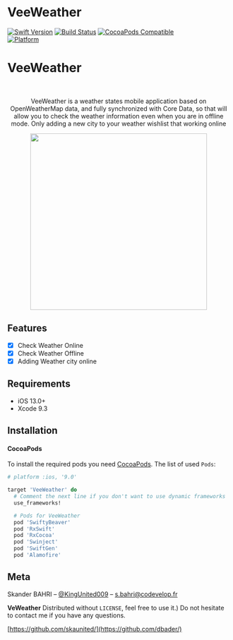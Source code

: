 # VeeWeather

[![Swift Version][swift-image]][swift-url]
[![Build Status][travis-image]][travis-url]
[![CocoaPods Compatible](https://camo.githubusercontent.com/b987db18af717333ff412fe34815e59006848bc62d910dc463893fd6c6cee217/68747470733a2f2f696d672e736869656c64732e696f2f67656d2f762f636f636f61706f6473)](https://img.shields.io/cocoapods/v/LFAlertController.svg)  
[![Platform](https://img.shields.io/cocoapods/p/LFAlertController.svg?style=flat)](http://cocoapods.org/pods/LFAlertController)

# VeeWeather
<br />
<p align="center">
  <p align="center">
  VeeWeather is a weather states mobile application based on OpenWeatherMap data, and fully synchronized with Core Data, so that will allow you to check the weather information even when you are in offline mode.
  Only adding a new city to your weather wishlist that working online   
  </p>
</p>

<p align="center">
<img src= "https://github.com/skaunited/VeeWeather/blob/main/VeeWeather/Demo/demo.gif" width="400" >
</p>

## Features

- [x] Check Weather Online
- [x] Check Weather Offline
- [x] Adding Weather city online

## Requirements

- iOS 13.0+
- Xcode 9.3

## Installation

#### CocoaPods
To install the required pods you need [CocoaPods](http://cocoapods.org/).
The list of used `Pods`:
```ruby
# platform :ios, '9.0'

target 'VeeWeather' do
  # Comment the next line if you don't want to use dynamic frameworks
  use_frameworks!

  # Pods for VeeWeather
  pod 'SwiftyBeaver'
  pod 'RxSwift'
  pod 'RxCocoa'
  pod 'Swinject'
  pod 'SwiftGen'
  pod 'Alamofire'

```

## Meta

Skander BAHRI – [@KingUnited009](https://twitter.com/KingUnited009) – s.bahri@codevelop.fr

**VeWeather** Distributed without ``LICENSE``, feel free to use it.)
Do not hesitate to contact me if you have any questions.  

[https://github.com/skaunited/](https://github.com/dbader/)

[swift-image]:https://img.shields.io/badge/swift-5.0-orange.svg
[swift-url]: https://swift.org/
[travis-image]: https://img.shields.io/travis/dbader/node-datadog-metrics/master.svg?style=flat-square
[travis-url]: https://travis-ci.org/dbader/node-datadog-metrics
